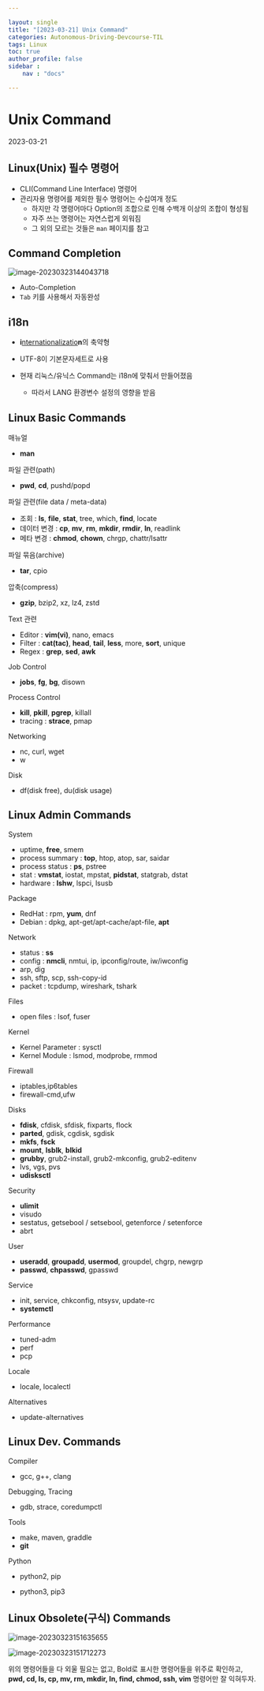 ```yaml
---

layout: single
title: "[2023-03-21] Unix Command"
categories: Autonomous-Driving-Devcourse-TIL
tags: Linux
toc: true
author_profile: false
sidebar :
    nav : "docs"

---
```


# Unix Command

2023-03-21



## Linux(Unix) 필수 명령어

- CLI(Command Line Interface) 명령어
- 관리자용 명령어를 제외한 필수 명령어는 수십여개 정도
  - 하지만 각 명령어마다 Option의 조합으로 인해 수백개 이상의 조합이 형성됨
  - 자주 쓰는 명령어는 자연스럽게 외워짐
  - 그 외의 모르는 것들은 `man` 페이지를 참고



## Command Completion

![image-20230323144043718](C:\Users\wendy\AppData\Roaming\Typora\typora-user-images\image-20230323144043718.png)

- Auto-Completion
- `Tab` 키를 사용해서 자동완성



## i18n

- **i**<u>nternationalizatio</u>**n**의 축약형

- UTF-8이 기본문자세트로 사용

- 현재 리눅스/유닉스 Command는 i18n에 맞춰서 만들어졌음

  - 따라서 LANG 환경변수 설정의 영향을 받음

    

## Linux Basic Commands

매뉴얼 

- **man**

파일 관련(path) 

- **pwd**, **cd**, pushd/popd 

파일 관련(file data / meta-data) 

- 조회 : **ls**, **file**, **stat**, tree, which, **find**, locate
- 데이터 변경 : **cp**, **mv**, **rm**, **mkdir**, **rmdir**, **ln**, readlink
- 메타 변경 : **chmod**, **chown**, chrgp, chattr/lsattr

파일 묶음(archive)

- **tar**, cpio

압축(compress)

- **gzip**, bzip2, xz, lz4, zstd

Text 관련

- Editor : **vim(vi)**, nano, emacs
- Filter : **cat(tac)**, **head**, **tail**, **less**, more, **sort**, unique
- Regex : **grep**, **sed**, **awk**

Job Control 

- **jobs**, **fg**, **bg**, disown

Process Control

- **kill**, **pkill**, **pgrep**, killall
- tracing : **strace**, pmap

Networking

- nc, curl, wget
- w

Disk

- df(disk free), du(disk usage)

  

## Linux Admin Commands

System

- uptime, **free**, smem
- process summary : **top**, htop, atop, sar, saidar
- process status : **ps**, pstree
- stat : **vmstat**, iostat, mpstat, **pidstat**, statgrab, dstat
- hardware : **lshw**, lspci, lsusb

Package

- RedHat : rpm, **yum**, dnf
- Debian : dpkg, apt-get/apt-cache/apt-file, **apt**

Network 

- status : **ss**
- config : **nmcli**, nmtui, ip, ipconfig/route, iw/iwconfig
- arp, dig
- ssh, sftp, scp, ssh-copy-id
- packet : tcpdump, wireshark, tshark

Files 

- open files : lsof, fuser

Kernel

- Kernel Parameter : sysctl
- Kernel Module : lsmod, modprobe, rmmod

Firewall

- iptables,ip6tables
- firewall-cmd,ufw

Disks

- **fdisk**, cfdisk, sfdisk, fixparts, flock
- **parted**, gdisk, cgdisk, sgdisk
- **mkfs**, **fsck**
- **mount**, **lsblk**, **blkid**
- **grubby**, grub2-install, grub2-mkconfig, grub2-editenv
- lvs, vgs, pvs
- **udisksctl**

Security

- **ulimit**
- visudo
- sestatus, getsebool / setsebool, getenforce / setenforce
- abrt

User 

- **useradd**, **groupadd**, **usermod**, groupdel, chgrp, newgrp
- **passwd**, **chpasswd**, gpasswd

Service 

- init, service, chkconfig, ntsysv, update-rc
- **systemctl**

Performance

- tuned-adm
- perf
- pcp

Locale 

- locale, localectl

Alternatives

- update-alternatives

  

## Linux Dev. Commands

Compiler

- gcc, g++, clang

Debugging, Tracing

- gdb, strace, coredumpctl

Tools

- make, maven, graddle
- **git**

Python

- python2, pip

- python3, pip3

  

## Linux Obsolete(구식) Commands 

![image-20230323151635655](C:\Users\wendy\AppData\Roaming\Typora\typora-user-images\image-20230323151635655.png)

![image-20230323151712273](C:\Users\wendy\AppData\Roaming\Typora\typora-user-images\image-20230323151712273.png)



위의 명령어들을 다 외울 필요는 없고, Bold로 표시한 명령어들을 위주로 확인하고, **pwd, cd, ls, cp, mv, rm, mkdir, ln, find, chmod, ssh, vim** 명령어만 잘 익혀두자.

